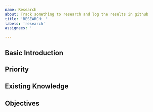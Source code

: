 ```yaml
---
name: Research
about: Track something to research and log the results in github
title: 'RESEARCH: '
labels: 'research'
assignees: ''

---
```


## Basic Introduction

## Priority

## Existing Knowledge

## Objectives


